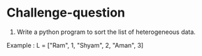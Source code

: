 # Challenge-question

1. Write a python program to sort the list of heterogeneous data.

Example : L = ["Ram", 1, "Shyam", 2, "Aman", 3]
